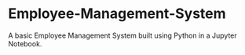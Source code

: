 # Employee-Management-System
A basic Employee Management System built using Python in a Jupyter Notebook.
